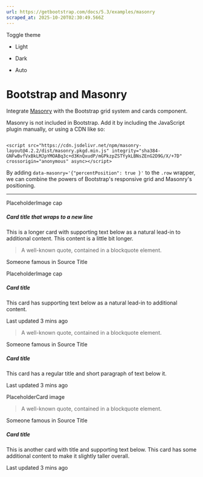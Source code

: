 ```yaml
---
url: https://getbootstrap.com/docs/5.3/examples/masonry
scraped_at: 2025-10-20T02:30:49.566Z
---
```


Toggle theme

- Light

- Dark

- Auto


# Bootstrap and Masonry

Integrate [Masonry](https://masonry.desandro.com/) with the Bootstrap grid system and cards component.

Masonry is not included in Bootstrap. Add it by including the JavaScript plugin manually, or using a CDN like so:

```

<script src="https://cdn.jsdelivr.net/npm/masonry-layout@4.2.2/dist/masonry.pkgd.min.js" integrity="sha384-GNFwBvfVxBkLMJpYMOABq3c+d3KnQxudP/mGPkzpZSTYykLBNsZEnG2D9G/X/+7D" crossorigin="anonymous" async></script>

```

By adding `data-masonry='{"percentPosition": true }'` to the `.row` wrapper, we can combine the powers of Bootstrap's responsive grid and Masonry's positioning.

* * *

PlaceholderImage cap

##### Card title that wraps to a new line

This is a longer card with supporting text below as a natural lead-in to additional content. This content is a little bit longer.

> A well-known quote, contained in a blockquote element.

Someone famous in Source Title

PlaceholderImage cap

##### Card title

This card has supporting text below as a natural lead-in to additional content.

Last updated 3 mins ago

> A well-known quote, contained in a blockquote element.

Someone famous in Source Title

##### Card title

This card has a regular title and short paragraph of text below it.

Last updated 3 mins ago

PlaceholderCard image

> A well-known quote, contained in a blockquote element.

Someone famous in Source Title

##### Card title

This is another card with title and supporting text below. This card has some additional content to make it slightly taller overall.

Last updated 3 mins ago
